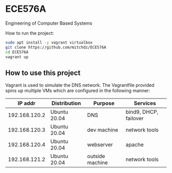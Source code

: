 # ECE576A
Engineering of Computer Based Systems

How to run the project:
```bash
sudo apt install -y vagrant virtualbox
git clone https://github.com/mitchdz/ECE576A
cd ECE576A
vagrant up
```



## How to use this project
Vagrant is used to simulate the DNS network. The Vagrantfile provided spins up multiple VMs which are configured in the following manner:

| IP addr | Distribution | Purpose | Services |
| --- | --- | --- | -- |
| 192.168.120.2 | Ubuntu 20.04 | DNS | bind9, DHCP, failover |
| 192.168.120.3 | Ubuntu 20.04 | dev machine | network tools |
| 192.168.120.4 | Ubuntu 20.04 | webserver | apache |
| 192.168.121.2 | Ubuntu 20.04 | outside machine | network tools|
